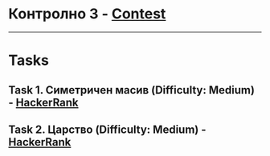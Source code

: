 # Контролно 3 - [Contest](<https://www.hackerrank.com/contests/kontrolno-3/challenges>)

---

# Tasks

## Task 1. Симетричен масив (Difficulty: Medium) - [HackerRank](<https://www.hackerrank.com/contests/kontrolno-3/challenges/challenge-4334>)

## Task 2. Царство (Difficulty: Medium) - [HackerRank](<https://www.hackerrank.com/contests/kontrolno-3/challenges/challenge-4346>)


